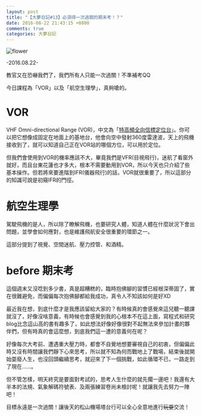 ```yaml
---
layout: post
title: "【大夢日記#13】必須得一次過關的期末考！？"
date: 2016-08-22 21:43:15 +0800
comments: true
categories: 大夢日記
---
```


![flower](http://i.imgur.com/QZzcEml.jpg?2)

-2016.08.22-

教官又在恐嚇我們了，我們所有人只能一次過關！不準補考QQ

今日課程為「VOR」以及「航空生理學」，真夠嗆的。

# VOR

VHF Omni-directional Range (VOR)，中文為「[特高頻全向信標定位台](https://zh.wikipedia.org/wiki/%E7%94%9A%E9%AB%98%E9%A2%91%E5%85%A8%E5%90%91%E4%BF%A1%E6%A0%87)」。你可以把它想像成固定在地面上的基地台，他會向空中發射360度雷達波，天上的飛機接收到了，就可以知道自己正在VOR站的哪個方位，可以用於定位。

但我們會使用到VOR的機率應該不大，畢竟我們是VFR(目視飛行)，迷航了看窗外就好，而且台東花蓮也才多大，根本不需要動用到VOR，所以今天也只介紹了些基本操作。但若將來要進階到IFR(儀器飛行)的話，VOR就很重要了，所以這部分的知識可說是初窺IFR的門徑。

# 航空生理學

駕駛飛機的是人，所以除了瞭解飛機，也要研究人體，知道人體在什麼狀況下會出問題，並學會如何應對，也是維護飛航安全很重要的環節之一。

這部分提到了視覺、空間迷航、壓力控管、和酒精。

# before 期末考

這個週末又沒唸到多少書，真是超糟糕的，臨時抱佛腳的習慣已經根深蒂固了，實在很難避免，而偏偏每次抱佛腳都給我成功，真令人不知該如何是好XD

最近我在想，到底什麼才是我應該留給大家的？有時候真的會感覺來這兒聽一聽課就沒了，好像沒啥意義，有時候也會感覺到我的心根本不在這上面，寫程式和研究blog比念這山高的書有趣多了，如此想法好像好像很對不起無法來參加計畫的夥伴們，但有時真的會這麼想，到底我們這一遭的意義何在呢？

好像每次大考前、遭遇重大壓力時，都會不自覺地想要審視自己的初衷，但偏偏此時又沒有時間讓我們靜下心來思考，所以就不知為何而戰地上了戰場，結束後就開始耍廢人生，也沒回頭繼續思考，就迎來了下一個挑戰，如此循環不已，一路走到了現在......。

但不管怎樣，明天終究是要面對考試的，思考人生什麼的就先擱一邊吧！我還有大半本的法規、氣象解碼符號表、及兩張練習卷尚未檢討呢！就讓我先去努力一陣吧！

目標永遠是一次過關！讓後天的松山機場塔台行可以全心全意地進行<del>玩耍</del>交流！
